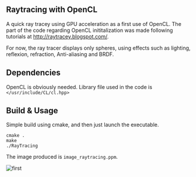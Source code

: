 ## Raytracing with OpenCL
A quick ray tracey using GPU acceleration as a first use of OpenCL. The part of the code regarding OpenCL inititalization was made following tutorials at http://raytracey.blogspot.com/.


For now, the ray tracer displays only spheres, using effects such as lighting, reflexion, refraction, Anti-aliasing and BRDF.

## Dependencies
OpenCL is obviously needed. Library file used in the code is
```</usr/include/CL/cl.hpp>```

## Build & Usage
Simple build using cmake, and then just launch the executable.
```
cmake .
make
./RayTracing
```
The image produced is ```image_raytracing.ppm```.

![first](image_raytracing.ppm)

